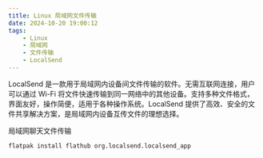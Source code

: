 ```yaml
---
title: Linux 局域网文件传输
date: 2024-10-20 19:00:12
tags:
	- Linux
	- 局域网
	- 文件传输
	- LocalSend
---
```


LocalSend 是一款用于局域网内设备间文件传输的软件。无需互联网连接，用户可以通过 Wi-Fi 将文件快速传输到同一网络中的其他设备。支持多种文件格式，界面友好，操作简便，适用于各种操作系统。LocalSend 提供了高效、安全的文件共享解决方案，是局域网内设备互传文件的理想选择。

<!-- more -->


局域网聊天文件传输

```bash
flatpak install flathub org.localsend.localsend_app
```


